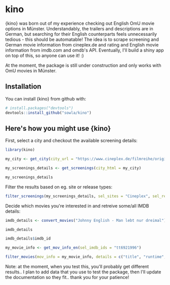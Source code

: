 # kino

{kino} was born out of my experience checking out English OmU movie options in Münster. Understandably, the trailers and descriptions are in German, but searching for their English counterparts feels unnecessarily tedious - this should be automatable! The idea is to scrape screening and German movie information from cineplex.de and rating and English movie information from imdb.com and omdb's API. Eventually, I'll build a shiny app on top of this, so anyone can use it! :)

At the moment, the package is still under construction and only works with OmU movies in Münster.

## Installation

You can install {kino} from github with:

``` r
# install.packages("devtools")
devtools::install_github("sowla/kino")
```

## Here's how you might use {kino}

First, select a city and checkout the available screening details:
``` r
library(kino)

my_city <- get_city(city_url = "https://www.cineplex.de/filmreihe/originals/614/muenster/")

my_screenings_details <- get_screenings(city_html = my_city)

my_screenings_details
```

Filter the results based on eg. site or release types:
``` r
filter_screenings(my_screenings_details, sel_sites = "Cineplex", sel_release_types = "2D OmU")
```

Decide which movies you're interested in and retreive some/all IMDB details:
``` r
imdb_details <- convert_movies("Johnny English - Man lebt nur dreimal")

imdb_details

imdb_details$imdb_id

my_movie_info <- get_mov_info_en(sel_imdb_ids = "tt6921996")

filter_movies(mov_info = my_movie_info, details = c("title", "runtime", "plot"))
```

Note: at the moment, when you test this, you'll probably get different results.. I plan to add data that you use to test the package, then I'll update the documentation so they fit.. thank you for your patience!
